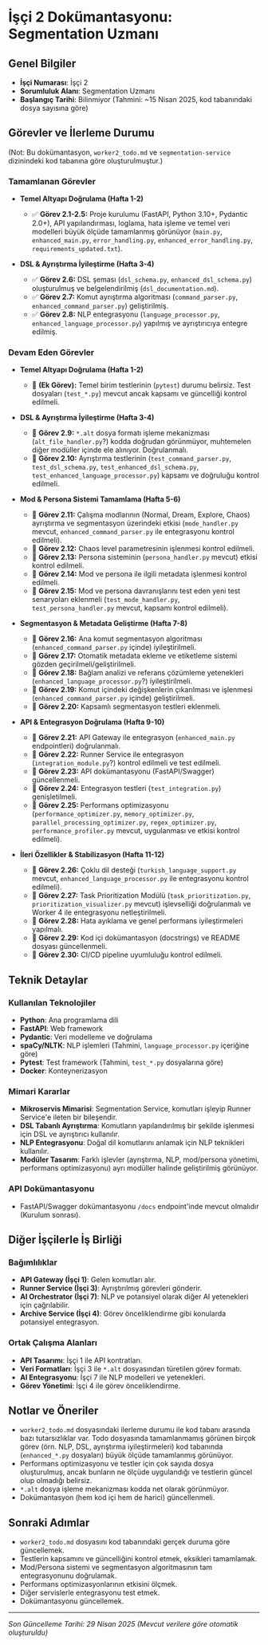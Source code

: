 # İşçi 2 Dokümantasyonu: Segmentation Uzmanı

## Genel Bilgiler
- **İşçi Numarası**: İşçi 2
- **Sorumluluk Alanı**: Segmentation Uzmanı
- **Başlangıç Tarihi**: Bilinmiyor (Tahmini: ~15 Nisan 2025, kod tabanındaki dosya sayısına göre)

## Görevler ve İlerleme Durumu

(Not: Bu dokümantasyon, `worker2_todo.md` ve `segmentation-service` dizinindeki kod tabanına göre oluşturulmuştur.)

### Tamamlanan Görevler

- **Temel Altyapı Doğrulama (Hafta 1-2)**
  - ✅ **Görev 2.1-2.5:** Proje kurulumu (FastAPI, Python 3.10+, Pydantic 2.0+), API yapılandırması, loglama, hata işleme ve temel veri modelleri büyük ölçüde tamamlanmış görünüyor (`main.py`, `enhanced_main.py`, `error_handling.py`, `enhanced_error_handling.py`, `requirements_updated.txt`).

- **DSL & Ayrıştırma İyileştirme (Hafta 3-4)**
  - ✅ **Görev 2.6:** DSL şeması (`dsl_schema.py`, `enhanced_dsl_schema.py`) oluşturulmuş ve belgelendirilmiş (`dsl_documentation.md`).
  - ✅ **Görev 2.7:** Komut ayrıştırma algoritması (`command_parser.py`, `enhanced_command_parser.py`) geliştirilmiş.
  - ✅ **Görev 2.8:** NLP entegrasyonu (`language_processor.py`, `enhanced_language_processor.py`) yapılmış ve ayrıştırıcıya entegre edilmiş.

### Devam Eden Görevler

- **Temel Altyapı Doğrulama (Hafta 1-2)**
  - 🔄 **(Ek Görev):** Temel birim testlerinin (`pytest`) durumu belirsiz. Test dosyaları (`test_*.py`) mevcut ancak kapsamı ve güncelliği kontrol edilmeli.

- **DSL & Ayrıştırma İyileştirme (Hafta 3-4)**
  - 🔄 **Görev 2.9:** `*.alt` dosya formatı işleme mekanizması (`alt_file_handler.py`?) kodda doğrudan görünmüyor, muhtemelen diğer modüller içinde ele alınıyor. Doğrulanmalı.
  - 🔄 **Görev 2.10:** Ayrıştırma testlerinin (`test_command_parser.py`, `test_dsl_schema.py`, `test_enhanced_dsl_schema.py`, `test_enhanced_language_processor.py`) kapsamı ve doğruluğu kontrol edilmeli.

- **Mod & Persona Sistemi Tamamlama (Hafta 5-6)**
  - 🔄 **Görev 2.11:** Çalışma modlarının (Normal, Dream, Explore, Chaos) ayrıştırma ve segmentasyon üzerindeki etkisi (`mode_handler.py` mevcut, `enhanced_command_parser.py` ile entegrasyonu kontrol edilmeli).
  - 🔄 **Görev 2.12:** Chaos level parametresinin işlenmesi kontrol edilmeli.
  - 🔄 **Görev 2.13:** Persona sisteminin (`persona_handler.py` mevcut) etkisi kontrol edilmeli.
  - 🔄 **Görev 2.14:** Mod ve persona ile ilgili metadata işlenmesi kontrol edilmeli.
  - 🔄 **Görev 2.15:** Mod ve persona davranışlarını test eden yeni test senaryoları eklenmeli (`test_mode_handler.py`, `test_persona_handler.py` mevcut, kapsamı kontrol edilmeli).

- **Segmentasyon & Metadata Geliştirme (Hafta 7-8)**
  - 🔄 **Görev 2.16:** Ana komut segmentasyon algoritması (`enhanced_command_parser.py` içinde) iyileştirilmeli.
  - 🔄 **Görev 2.17:** Otomatik metadata ekleme ve etiketleme sistemi gözden geçirilmeli/geliştirilmeli.
  - 🔄 **Görev 2.18:** Bağlam analizi ve referans çözümleme yetenekleri (`enhanced_language_processor.py`?) iyileştirilmeli.
  - 🔄 **Görev 2.19:** Komut içindeki değişkenlerin çıkarılması ve işlenmesi (`enhanced_command_parser.py` içinde) geliştirilmeli.
  - 🔄 **Görev 2.20:** Kapsamlı segmentasyon testleri eklenmeli.

- **API & Entegrasyon Doğrulama (Hafta 9-10)**
  - 🔄 **Görev 2.21:** API Gateway ile entegrasyon (`enhanced_main.py` endpointleri) doğrulanmalı.
  - 🔄 **Görev 2.22:** Runner Service ile entegrasyon (`integration_module.py`?) kontrol edilmeli ve test edilmeli.
  - 🔄 **Görev 2.23:** API dokümantasyonu (FastAPI/Swagger) güncellenmeli.
  - 🔄 **Görev 2.24:** Entegrasyon testleri (`test_integration.py`) genişletilmeli.
  - 🔄 **Görev 2.25:** Performans optimizasyonu (`performance_optimizer.py`, `memory_optimizer.py`, `parallel_processing_optimizer.py`, `regex_optimizer.py`, `performance_profiler.py` mevcut, uygulanması ve etkisi kontrol edilmeli).

- **İleri Özellikler & Stabilizasyon (Hafta 11-12)**
  - 🔄 **Görev 2.26:** Çoklu dil desteği (`turkish_language_support.py` mevcut, `enhanced_language_processor.py` ile entegrasyonu kontrol edilmeli).
  - 🔄 **Görev 2.27:** Task Prioritization Modülü (`task_prioritization.py`, `prioritization_visualizer.py` mevcut) işlevselliği doğrulanmalı ve Worker 4 ile entegrasyonu netleştirilmeli.
  - 🔄 **Görev 2.28:** Hata ayıklama ve genel performans iyileştirmeleri yapılmalı.
  - 🔄 **Görev 2.29:** Kod içi dokümantasyon (docstrings) ve README dosyası güncellenmeli.
  - 🔄 **Görev 2.30:** CI/CD pipeline uyumluluğu kontrol edilmeli.

## Teknik Detaylar

### Kullanılan Teknolojiler
- **Python**: Ana programlama dili
- **FastAPI**: Web framework
- **Pydantic**: Veri modelleme ve doğrulama
- **spaCy/NLTK**: NLP işlemleri (Tahmini, `language_processor.py` içeriğine göre)
- **Pytest**: Test framework (Tahmini, `test_*.py` dosyalarına göre)
- **Docker**: Konteynerizasyon

### Mimari Kararlar
- **Mikroservis Mimarisi**: Segmentation Service, komutları işleyip Runner Service'e ileten bir bileşendir.
- **DSL Tabanlı Ayrıştırma**: Komutların yapılandırılmış bir şekilde işlenmesi için DSL ve ayrıştırıcı kullanılır.
- **NLP Entegrasyonu**: Doğal dil komutlarını anlamak için NLP teknikleri kullanılır.
- **Modüler Tasarım**: Farklı işlevler (ayrıştırma, NLP, mod/persona yönetimi, performans optimizasyonu) ayrı modüller halinde geliştirilmiş görünüyor.

### API Dokümantasyonu
- FastAPI/Swagger dokümantasyonu `/docs` endpoint'inde mevcut olmalıdır (Kurulum sonrası).

## Diğer İşçilerle İş Birliği

### Bağımlılıklar
- **API Gateway (İşçi 1)**: Gelen komutları alır.
- **Runner Service (İşçi 3)**: Ayrıştırılmış görevleri gönderir.
- **AI Orchestrator (İşçi 7)**: NLP ve potansiyel olarak diğer AI yetenekleri için çağrılabilir.
- **Archive Service (İşçi 4)**: Görev önceliklendirme gibi konularda potansiyel entegrasyon.

### Ortak Çalışma Alanları
- **API Tasarımı**: İşçi 1 ile API kontratları.
- **Veri Formatları**: İşçi 3 ile `*.alt` dosyasından türetilen görev formatı.
- **AI Entegrasyonu**: İşçi 7 ile NLP modelleri ve yetenekleri.
- **Görev Yönetimi**: İşçi 4 ile görev önceliklendirme.

## Notlar ve Öneriler
- `worker2_todo.md` dosyasındaki ilerleme durumu ile kod tabanı arasında bazı tutarsızlıklar var. Todo dosyasında tamamlanmamış görünen birçok görev (örn. NLP, DSL, ayrıştırma iyileştirmeleri) kod tabanında (`enhanced_*.py` dosyaları) büyük ölçüde tamamlanmış görünüyor.
- Performans optimizasyonu ve testler için çok sayıda dosya oluşturulmuş, ancak bunların ne ölçüde uygulandığı ve testlerin güncel olup olmadığı belirsiz.
- `*.alt` dosya işleme mekanizması kodda net olarak görünmüyor.
- Dokümantasyon (hem kod içi hem de harici) güncellenmeli.

## Sonraki Adımlar
- `worker2_todo.md` dosyasını kod tabanındaki gerçek duruma göre güncellemek.
- Testlerin kapsamını ve güncelliğini kontrol etmek, eksikleri tamamlamak.
- Mod/Persona sistemi ve segmentasyon algoritmasının tam entegrasyonunu doğrulamak.
- Performans optimizasyonlarının etkisini ölçmek.
- Diğer servislerle entegrasyonu test etmek.
- Dokümantasyonu güncellemek.

---

*Son Güncelleme Tarihi: 29 Nisan 2025 (Mevcut verilere göre otomatik oluşturuldu)*

